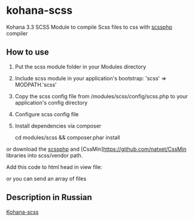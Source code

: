 kohana-scss
===========

Kohana 3.3 SCSS Module to compile Scss files to css with [scssphp](http://leafo.net/scssphp/) compiler

## How to use

1. Put the scss module folder in your Modules directory
2. Include scss module in your application's bootstrap: 'scss' => MODPATH.'scss'
3. Copy the scss config file from /modules/scss/config/scss.php to your application's config directory
4. Configure scss config file
5. Install dependencies via composer

    cd modules/scss && composer.phar install

or download the [scssphp](http://leafo.net/scssphp/) and [CssMin]https://github.com/natxet/CssMin libraries into scss/vendor path.

Add this code to html head in view file:

  <head>
    <title>Kohana SCSS</title>
    <?php echo Scss::render('test'); ?>
  </head>

or you can send an array of files

  <head>
    <title>Kohana SCSS</title>
    <?php echo Scss::render(array(
      'test', 'test2'
    )); ?>
  </head>

## Description in Russian

[Kohana-scss](http://sarbas.org/posts/kohana-scss.html)
